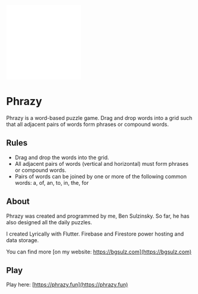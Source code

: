 <a href="https://phrazy.fun"><img src="web/favicon.png" width="200" /></a>

# Phrazy

Phrazy is a word-based puzzle game. Drag and drop words into a grid such that all adjacent pairs of words form phrases or compound words.

## Rules

* Drag and drop the words into the grid.
* All adjacent pairs of words (vertical and horizontal) must form phrases or compound words.
* Pairs of words can be joined by one or more of the following common words: a, of, an, to, in, the, for

## About

Phrazy was created and programmed by me, Ben Sulzinsky. So far, he has also designed all the daily puzzles.

I created Lyrically with Flutter. Firebase and Firestore power hosting and data storage.

You can find more [on my website: https://bgsulz.com](https://bgsulz.com)

## Play

Play here: [https://phrazy.fun](https://phrazy.fun)